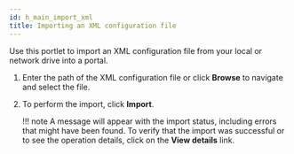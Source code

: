 ```yaml
---
id: h_main_import_xml
title: Importing an XML configuration file
---
```


Use this portlet to import an XML configuration file from your local or network drive into a portal.

1.  Enter the path of the XML configuration file or click **Browse** to navigate and select the file.

2.  To perform the import, click **Import**.

    !!! note 
        A message will appear with the import status, including errors that might have been found. To verify that the import was successful or to see the operation details, click on the **View details** link.


